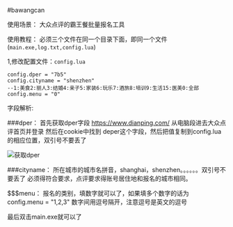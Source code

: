 #bawangcan

使用场景：
大众点评的霸王餐批量报名工具

使用教程：
必须三个文件在同一个目录下面，即同一个文件(```main.exe,log.txt,config.lua```)

1,修改配置文件：```config.lua```

```
config.dper = "7b5"
config.cityname = "shenzhen"
--1:美食2:丽人3:结婚4:亲子5:家装6:玩乐7:酒旅8:培训9:生活15:医美0:全部
config.menu = "0"
```
字段解析:

###dper：
首先获取dper字段
https://www.dianping.com/
从电脑段进去大众点评首页并登录
然后在cookie中找到 deper这个字段，然后把值复制到config.lua的相应位置，双引号不要丢了

![获取dper](https://github.com/22ke/bawangcan2/blob/master/huoqudper.png)

###cityname：
所在城市的城市名拼音，shanghai，shenzhen。。。。。。双引号不要丢了
必须得符合要求，点评要求得账号居住地和报名的城市相同。

$$$menu：
报名的类别，填数字就可以了，如果填多个数字的话为
config.menu = "1,2,3"
数字间用逗号隔开，注意逗号是英文的逗号

最后双击main.exe就可以了
